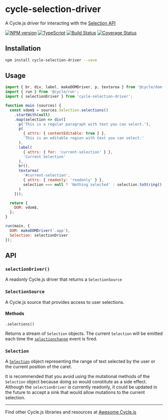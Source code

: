 # cycle-selection-driver

A Cycle.js driver for interacting with the [Selection API](https://developer.mozilla.org/en-US/docs/Web/API/Selection)

[![NPM version](https://img.shields.io/npm/v/cycle-selection-driver.svg)](https://www.npmjs.com/package/cycle-selection-driver)
[![TypeScript](https://badges.frapsoft.com/typescript/code/typescript.svg?v=101)](https://github.com/ellerbrock/typescript-badges/)
[![Build Status](https://travis-ci.org/helmoski/cycle-selection-driver.svg?branch=master)](https://travis-ci.org/helmoski/cycle-selection-driver)
[![Coverage Status](https://coveralls.io/repos/github/helmoski/cycle-selection-driver/badge.svg?branch=master)](https://coveralls.io/github/helmoski/cycle-selection-driver?branch=master)

## Installation

```bash
npm install cycle-selection-driver --save
```

## Usage

```js
import { br, div, label, makeDOMDriver, p, textarea } from '@cycle/dom';
import { run } from '@cycle/run';
import { selectionDriver } from 'cycle-selection-driver';

function main (sources) {
  const vdom$ = sources.Selection.selections()
    .startWith(null)
    .map(selection => div([
      p('This is a regular paragraph with text you can select.'),
      p(
        { attrs: { contentEditable: true } },
        'This is an editable region with text you can select.'
      ),
      label(
        { attrs: { for: 'current-selection' } },
        'Current Selection'
      ),
      br(),
      textarea(
        '#current-selection',
        { attrs: { readonly: 'readonly' } },
        selection === null ? 'Nothing selected' : selection.toString(),
      )
    ]));

  return {
    DOM: vdom$,
  };
}

run(main, {
  DOM: makeDOMDriver('.app'),
  Selection: selectionDriver
});
```

## API

### `selectionDriver()`

A readonly Cycle.js driver that returns a `SelectionSource`

### `SelectionSource`

A Cycle.js source that provides access to user selections.

#### Methods

`.selections()`

Returns a stream of `Selection` objects. The current `Selection` will be emitted each time the [`selectionchange`](https://developer.mozilla.org/en-US/docs/Web/Events/selectionchange) event is fired.

### `Selection`

A [`Selection`](https://developer.mozilla.org/en-US/docs/Web/API/Selection) object representing the range of text selected by the user or the current position of the caret.

It is recommended that you avoid using the mutational methods of the `Selection` object because doing so would constitute as a side effect. Although the `selectionDriver` is currently readonly, it could be updated in the future to accept a sink that would allow mutations to the current selection.

---

Find other Cycle.js libraries and resources at [Awesome Cycle.js](https://github.com/cyclejs-community/awesome-cyclejs)